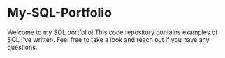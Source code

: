 # My-SQL-Portfolio
Welcome to my SQL portfolio! This code repository contains examples of SQL I've written. Feel free to take a look and reach out if you have any questions.
